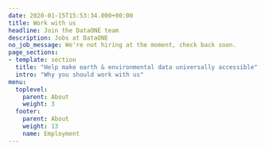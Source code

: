 ```yaml
---
date: 2020-01-15T15:53:34.000+00:00
title: Work with us
headline: Join the DataONE team
description: Jobs at DataONE
no_job_message: We're not hiring at the moment, check back soon.
page_sections:
- template: section
  title: "Help make earth & environmental data universally accessible"
  intro: "Why you should work with us"
menu:
  toplevel:
    parent: About
    weight: 3
  footer:
    parent: About
    weight: 13
    name: Employment
---
```

